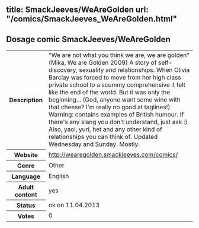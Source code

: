 title: SmackJeeves/WeAreGolden
url: "/comics/SmackJeeves_WeAreGolden.html"
---
Dosage comic SmackJeeves/WeAreGolden
-----------------------------------------

<table class="comicinfo">
<tr>
<th>Description</th><td>&quot;We are not what you think we are, we are golden&quot; (Mika, We are Golden 2009) A story of self-discovery, sexuality and relationships. When Olivia Barclay was forced to move from her high class private school to a scummy comprehensive it felt like the end of the world. But it was only the beginning... (God, anyone want some wine with that cheese? I'm really no good at taglines!) Warning: contains examples of British humour. If there's any slang you don't understand, just ask :) Also, yaoi, yuri, het and any other kind of relationships you can think of. Updated Wednesday and Sunday. Mostly.</td>
</tr>
<tr>
<th>Website</th><td><a href="http://wearegolden.smackjeeves.com/comics/">http://wearegolden.smackjeeves.com/comics/</a></td>
</tr>
<tr>
<th>Genre</th><td>Other</td>
</tr>
<tr>
<th>Language</th><td>English</td>
</tr>
<tr>
<th>Adult content</th><td>yes</td>
</tr>
<tr>
<th>Status</th><td>ok on 11.04.2013</td>
</tr>
<tr>
<th>Votes</th><td>0</div></td>
</tr>
</table>
